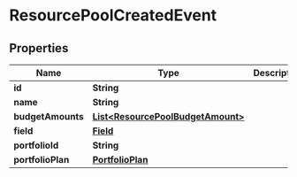 
# ResourcePoolCreatedEvent

## Properties
Name | Type | Description | Notes
------------ | ------------- | ------------- | -------------
**id** | **String** |  |  [optional]
**name** | **String** |  |  [optional]
**budgetAmounts** | [**List&lt;ResourcePoolBudgetAmount&gt;**](ResourcePoolBudgetAmount.md) |  |  [optional]
**field** | [**Field**](Field.md) |  |  [optional]
**portfolioId** | **String** |  |  [optional]
**portfolioPlan** | [**PortfolioPlan**](PortfolioPlan.md) |  |  [optional]



